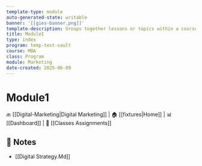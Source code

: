 ```yaml
---
template-type: module
auto-generated-state: writable
banner: '[[gies-banner.png]]'
template-description: Groups together lessons or topics within a course.
title: Module1
type: index
program: temp-test-vault
course: MBA
class: Program
module: Marketing
date-created: 2025-06-09
---
```


# Module1



🔙 [[Digital-Marketing|Digital Marketing]] | 🏠 [[fixtures|Home]] | 📊 [[Dashboard]] | 📝 [[Classes Assignments]]



## 📄 Notes

- [[Digital Strategy.Md]]

